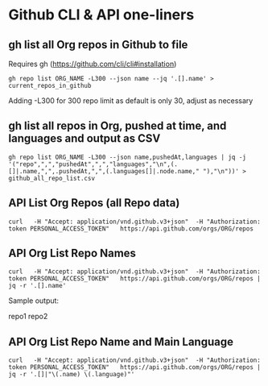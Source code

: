 # Github CLI & API one-liners

## gh list all Org repos in Github to file
Requires gh (https://github.com/cli/cli#installation)

```
gh repo list ORG_NAME -L300 --json name --jq '.[].name' > current_repos_in_github
```
Adding -L300 for 300 repo limit as default is only 30, adjust as necessary

## gh list all repos in Org, pushed at time, and languages and output as CSV

```
gh repo list ORG_NAME -L300 --json name,pushedAt,languages | jq -j '("repo",",","pushedAt",",","languages","\n",(.[]|.name,",",.pushedAt,",",(.languages[]|.node.name," "),"\n"))' > github_all_repo_list.csv
```

## API List Org Repos (all Repo data)

```
curl   -H "Accept: application/vnd.github.v3+json"  -H "Authorization: token PERSONAL_ACCESS_TOKEN"   https://api.github.com/orgs/ORG/repos
```

## API Org List Repo Names

```
curl   -H "Accept: application/vnd.github.v3+json"  -H "Authorization: token PERSONAL_ACCESS_TOKEN"   https://api.github.com/orgs/ORG/repos | jq -r '.[].name'
```

Sample output:

repo1
repo2


## API Org List Repo Name and Main Language

```
curl   -H "Accept: application/vnd.github.v3+json"  -H "Authorization: token PERSONAL_ACCESS_TOKEN"   https://api.github.com/orgs/ORG/repos | jq -r '.[]|"\(.name) \(.language)"'
```
